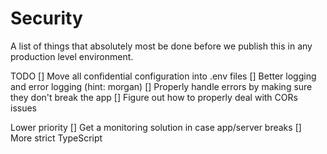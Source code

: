 # Security

A list of things that absolutely most be done before we publish this in any production level environment.

TODO
[] Move all confidential configuration into .env files
[] Better logging and error logging (hint: morgan)
    [] Properly handle errors by making sure they don't break the app
[] Figure out how to properly deal with CORs issues

Lower priority
[] Get a monitoring solution in case app/server breaks
[] More strict TypeScript
